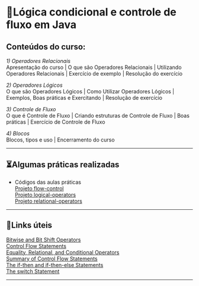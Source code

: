 # 🧠Lógica condicional e controle de fluxo em Java

## Conteúdos do curso:  

_1) Operadores Relacionais_  
Apresentação do curso | O que são Operadores Relacionais | Utilizando Operadores Relacionais | Exercício de exemplo | Resolução do exercício  

_2) Operadores Lógicos_  
O que são Operadores Lógicos | Como Utilizar Operadores Lógicos | Exemplos, Boas práticas e Exercitando | Resolução de exercício  

_3) Controle de Fluxo_  
O que é Controle de Fluxo | Criando estruturas de Controle de Fluxo | Boas práticas |  Exercício de Controle de Fluxo  

_4) Blocos_  
Blocos, tipos e uso | Encerramento do curso  

---

## ⏳Algumas práticas realizadas  

* Códigos das aulas práticas  
[Projeto flow-control](https://github.com/rosacarla/GFT-start-woman-java/blob/main/010%20Logica-condicional-controle-fluxos-Java/codes-exercises/flow-control/src/dio/com/bootcamp/Main.java)  
[Projeto logical-operators](https://github.com/rosacarla/GFT-start-woman-java/blob/main/010%20Logica-condicional-controle-fluxos-Java/codes-exercises/logical-operators/src/dio/com/bootcamp/Main.java)  
[Projeto relational-operators](https://github.com/rosacarla/GFT-start-woman-java/blob/main/010%20Logica-condicional-controle-fluxos-Java/codes-exercises/relational-operators/src/dio/com/bootcamp/Main.java)  

---

## 🔗Links úteis  

[Bitwise and Bit Shift Operators](https://docs.oracle.com/javase/tutorial/java/nutsandbolts/op3.html)  
[Control Flow Statements](https://docs.oracle.com/javase/tutorial/java/nutsandbolts/flow.html)  
[Equality, Relational, and Conditional Operators](https://docs.oracle.com/javase/tutorial/java/nutsandbolts/op2.html)  
[Summary of Control Flow Statements](https://docs.oracle.com/javase/tutorial/java/nutsandbolts/flowsummary.html)  
[The if-then and if-then-else Statements](https://docs.oracle.com/javase/tutorial/java/nutsandbolts/if.html)  
[The switch Statement](https://docs.oracle.com/javase/tutorial/java/nutsandbolts/switch.html)  

---
